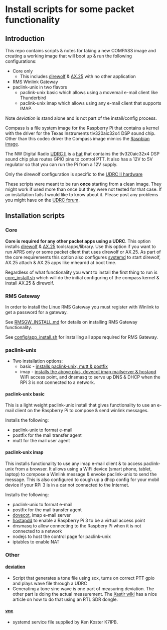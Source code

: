 # Install scripts for some packet functionality

## Introduction

This repo contains scripts & notes for taking a new COMPASS image and
creating a working image that will boot up & run the following configurations:
* Core only
  * This includes [direwolf](https://github.com/wb2osz/direwolf/blob/master/README.md) & [AX.25](http://www.linux-ax25.org/wiki/Main_Page) with no other application
* RMS Winlink Gateway
* paclink-unix in two flavors
  * paclink-unix basic which allows using a movemail e-mail client like Thunderbird
  * paclink-unix imap which allows using any e-mail client that supports IMAP.

Note _deviation_ is stand alone and is not part of the install/config process.

Compass is a file system image for the Raspberry Pi that contains a
kernel with the driver for the Texas Instruments tlv320aic32x4 DSP
sound chip. Other than this codec driver the Compass image mimics the
[Raspbian image](https://www.raspberrypi.org/downloads/raspbian/).

The NW Digital Radio [UDRC
II](http://nwdigitalradio.com/wp-content/uploads/2012/04/UDRC-IIDS.pdf) is a
[hat](https://github.com/raspberrypi/hats) that contains the
tlv320aic32x4 DSP sound chip plus routes GPIO pins to control PTT. It also has
a 12V to 5V regulator so that you can run the Pi from a 12V supply.

Only the direwolf configuration is specific to the [UDRC II
hardware](http://nwdigitalradio.com/wp-content/uploads/2012/04/UDRC-IIDS.pdf)

These scripts were meant to be run **once** starting from  a clean image. They
might work if used more than once but they were not tested for that
case. If an installation fails I would like to know about it. Please
post any problems you might have on the [UDRC
forum](https://nw-digital-radio.groups.io/g/udrc/).

## Installation scripts

### Core

**Core is required for any other packet apps using a UDRC**. This option
installs
[direwolf](https://github.com/nwdigitalradio/n7nix/tree/master/direwolf)
& [AX.25](https://github.com/nwdigitalradio/n7nix/tree/master/ax25)
tools/apps/library.  Use this option if you want to run APRS only or
some packet client that uses direwolf or AX.25. As part of the core
requirements this option also configures
[systemd](https://github.com/nwdigitalradio/n7nix/tree/master/systemd)
to start direwolf, AX.25 attach & AX.25 apps like mheardd at boot time.

Regardless of what functionality you want to install the first thing to run is
[core_install.sh](https://github.com/nwdigitalradio/n7nix/blob/master/CORE_INSTALL.md)
which will do the initial configuring of the compass kernel & install
AX.25 & direwolf.

### RMS Gateway

In order to install the Linux RMS Gateway you must register with Winlink to get a
password for a gateway.

See
[RMSGW_INSTALL.md](https://github.com/nwdigitalradio/n7nix/blob/master/RMSGW_INSTALL.md)
for details on installing RMS Gateway functionality.

See
[config/app_install.sh](https://github.com/nwdigitalradio/n7nix/tree/master/config/app_install.sh)
for installing all apps required for RMS Gateway.

### paclink-unix

* Two installation options:
  * basic -
  [installs paclink-unix, mutt & postfix](https://github.com/nwdigitalradio/n7nix/blob/master/PACLINK-UNIX_INSTALL.md)
  * imap -
  [installs the above plus, dovecot imap mailserver & hostapd](https://github.com/nwdigitalradio/n7nix/blob/master/PACLINK-UNIX-IMAP_INSTALL.md)
  WiFi access point, and dnsmasq to serve up DNS & DHCP when the RPi 3
  is not connected to a network.

#### paclink-unix basic

This is a light weight paclink-unix install that gives functionality
to use an e-mail client on the Raspberry Pi to compose & send winlink
messages.

Installs the following:
* paclink-unix to format e-mail
* postfix for the mail transfer agent
* mutt for the mail user agent

#### paclink-unix imap

This installs functionality to use any imap e-mail client & to access
paclink-unix from a browser. It allows using a WiFi device (smart
phone, tablet, laptop) to compose a Winlink message & envoke
paclink-unix to send the message. This is also configured to cough up
a dhcp config for your mobil device if your RPi 3 is in a car not
connected to the Internet.

Installs the following:
* paclink-unix to format e-mail
* postfix for the mail transfer agent
* [dovecot](https://github.com/nwdigitalradio/n7nix/tree/master/mailserv), imap e-mail server
* [hostapdd](https://github.com/nwdigitalradio/n7nix/tree/master/hostap)
to enable a Raspberry Pi 3 to be a virtual access point
* dnsmasq to allow connecting to the Raspbery Pi when it is not
connected to a network
* nodejs to host the control page for paclink-unix
* iptables to enable NAT





### Other

#### [deviation](https://github.com/nwdigitalradio/n7nix/tree/master/deviation)

* Script that generates a tone file using sox, turns on correct PTT
gpio and plays wave file through a UDRC
* Generating a tone sine wave is one part of measuring deviation. The
other part is doing the actual measurement. The [Xastir
wiki](http://xastir.org/index.php/HowTo:Set_Deviation_via_RTL) has a
nice article on how to do that using an RTL SDR dongle.

#### [vnc](https://github.com/nwdigitalradio/n7nix/blob/master/vnc)

* systemd service file supplied by Ken Koster K7IPB.
